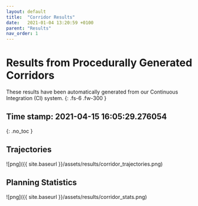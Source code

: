 ```yaml
---
layout: default
title:  "Corridor Results"
date:   2021-01-04 13:20:59 +0100
parent: "Results"
nav_order: 1
---
```


# Results from Procedurally Generated Corridors

These results have been automatically generated from our Continuous Integration (CI) system.
{: .fs-6 .fw-300 }

## Time stamp: <b>2021-04-15 16:05:29.276054</b>
{: .no_toc }

## Trajectories

![png]({{ site.baseurl }}/assets/results/corridor_trajectories.png)


## Planning Statistics

![png]({{ site.baseurl }}/assets/results/corridor_stats.png)

